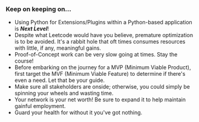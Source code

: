### Keep on keeping on...

+ Using Python for Extensions/Plugins within a Python-based application is ***Next Level***!
+ Despite what Leetcode would have you believe, premature optimization is to be avoided.  It's a rabbit hole that oft times consumes resources with little, if any, meaningful gains.
+ Proof-of-Concept work can be very slow going at times.  Stay the course!
+ Before embarking on the journey for a MVP (Minimum Viable Product), first target the MVF (Minimum Viable Feature) to determine if there's even a need.  Let that be your guide.
+ Make sure all stakeholders are onside; otherwise, you could simply be spinning your wheels and wasting time.
+ Your network is your net worth!  Be sure to expand it to help maintain gainful employment.
+ Guard your health for without it you've got nothing.

<!--
**cazamedia/cazamedia** is a ✨ _special_ ✨ repository because its `README.md` (this file) appears on your GitHub profile.

Here are some ideas to get you started:

- 🔭 I’m currently working on ...
- 🌱 I’m currently learning ...
- 👯 I’m looking to collaborate on ...
- 🤔 I’m looking for help with ...
- 💬 Ask me about ...
- 📫 How to reach me: ...
- 😄 Pronouns: ...
- ⚡ Fun fact: ...
-->
